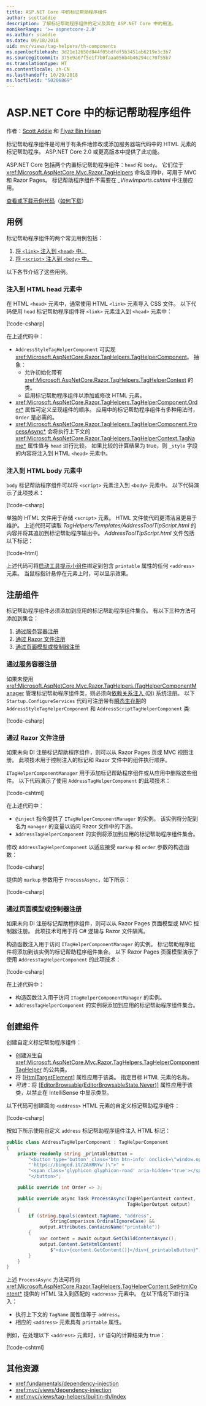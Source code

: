 ```yaml
---
title: ASP.NET Core 中的标记帮助程序组件
author: scottaddie
description: 了解标记帮助程序组件的定义及其在 ASP.NET Core 中的用法。
monikerRange: '>= aspnetcore-2.0'
ms.author: scaddie
ms.date: 09/18/2018
uid: mvc/views/tag-helpers/th-components
ms.openlocfilehash: 3d21e12650d844f05bdfdf5b3451ab6219e3c3b7
ms.sourcegitcommit: 375e9a67f5e1f7b0faaa056b4b46294cc70f55b7
ms.translationtype: HT
ms.contentlocale: zh-CN
ms.lasthandoff: 10/29/2018
ms.locfileid: "50206869"
---
```

# <a name="tag-helper-components-in-aspnet-core"></a>ASP.NET Core 中的标记帮助程序组件

作者：[Scott Addie](https://twitter.com/Scott_Addie) 和 [Fiyaz Bin Hasan](https://github.com/fiyazbinhasan)

标记帮助程序组件是可用于有条件地修改或添加服务器端代码中的 HTML 元素的标记帮助程序。 ASP.NET Core 2.0 或更高版本中提供了此功能。

ASP.NET Core 包括两个内置标记帮助程序组件：`head` 和 `body`。 它们位于 <xref:Microsoft.AspNetCore.Mvc.Razor.TagHelpers> 命名空间中，可用于 MVC 和 Razor Pages。 标记帮助程序组件不需要在 *_ViewImports.cshtml* 中注册应用。

[查看或下载示例代码](https://github.com/aspnet/Docs/tree/master/aspnetcore/mvc/views/tag-helpers/th-components/samples)（[如何下载](xref:index#how-to-download-a-sample)）

## <a name="use-cases"></a>用例

标记帮助程序组件的两个常见用例包括：

1. [将 `<link>` 注入到 `<head>` 中。](#inject-into-html-head-element)
1. [将 `<script>` 注入到 `<body>` 中。](#inject-into-html-body-element)

以下各节介绍了这些用例。

### <a name="inject-into-html-head-element"></a>注入到 HTML head 元素中

在 HTML `<head>` 元素中，通常使用 HTML `<link>` 元素导入 CSS 文件。 以下代码使用 `head` 标记帮助程序组件将 `<link>` 元素注入到 `<head>` 元素中：

[!code-csharp[](th-components/samples/RazorPagesSample/TagHelpers/AddressStyleTagHelperComponent.cs)]

在上述代码中：

* `AddressStyleTagHelperComponent` 可实现 <xref:Microsoft.AspNetCore.Razor.TagHelpers.TagHelperComponent>。 抽象：
  * 允许初始化带有 <xref:Microsoft.AspNetCore.Razor.TagHelpers.TagHelperContext> 的类。
  * 启用标记帮助程序组件以添加或修改 HTML 元素。
* <xref:Microsoft.AspNetCore.Razor.TagHelpers.TagHelperComponent.Order*> 属性可定义呈现组件的顺序。 应用中的标记帮助程序组件有多种用法时，`Order` 是必需的。
* <xref:Microsoft.AspNetCore.Razor.TagHelpers.TagHelperComponent.ProcessAsync*> 会将执行上下文的 <xref:Microsoft.AspNetCore.Razor.TagHelpers.TagHelperContext.TagName*> 属性值与 `head` 进行比较。 如果比较的计算结果为 true，则 `_style` 字段的内容将注入到 HTML `<head>` 元素中。

### <a name="inject-into-html-body-element"></a>注入到 HTML body 元素中

`body` 标记帮助程序组件可以将 `<script>` 元素注入到 `<body>` 元素中。 以下代码演示了此项技术：

[!code-csharp[](th-components/samples/RazorPagesSample/TagHelpers/AddressScriptTagHelperComponent.cs)]

单独的 HTML 文件用于存储 `<script>` 元素。 HTML 文件使代码更清洁且更易于维护。 上述代码可读取 *TagHelpers/Templates/AddressToolTipScript.html* 的内容并将其追加到标记帮助程序输出中。 *AddressToolTipScript.html* 文件包括以下标记：

[!code-html[](th-components/samples/RazorPagesSample/TagHelpers/Templates/AddressToolTipScript.html)]

上述代码可将[启动工具提示小组件](https://getbootstrap.com/docs/3.3/javascript/#tooltips)绑定到包含 `printable` 属性的任何 `<address>` 元素。 当鼠标指针悬停在元素上时，可以显示效果。

## <a name="register-a-component"></a>注册组件

标记帮助程序组件必须添加到应用的标记帮助程序组件集合。 有以下三种方法可添加到集合：

1. [通过服务容器注册](#registration-via-services-container)
1. [通过 Razor 文件注册](#registration-via-razor-file)
1. [通过页面模型或控制器注册](#registration-via-page-model-or-controller)

### <a name="registration-via-services-container"></a>通过服务容器注册

如果未使用 <xref:Microsoft.AspNetCore.Mvc.Razor.TagHelpers.ITagHelperComponentManager> 管理标记帮助程序组件类，则必须向[依赖关系注入 (DI)](xref:fundamentals/dependency-injection) 系统注册。 以下 `Startup.ConfigureServices` 代码可注册带有[瞬态生存期](xref:fundamentals/dependency-injection#lifetime-and-registration-options)的 `AddressStyleTagHelperComponent` 和 `AddressScriptTagHelperComponent` 类:

[!code-csharp[](th-components/samples/RazorPagesSample/Startup.cs?name=snippet_ConfigureServices&highlight=12-15)]

### <a name="registration-via-razor-file"></a>通过 Razor 文件注册

如果未向 DI 注册标记帮助程序组件，则可以从 Razor Pages 页或 MVC 视图注册。 此项技术用于控制注入的标记和 Razor 文件中的组件执行顺序。

`ITagHelperComponentManager` 用于添加标记帮助程序组件或从应用中删除这些组件。 以下代码演示了使用 `AddressTagHelperComponent` 的此项技术：

[!code-cshtml[](th-components/samples/RazorPagesSample/Pages/Contact.cshtml?name=snippet_ITagHelperComponentManager)]

在上述代码中：

* `@inject` 指令提供了 `ITagHelperComponentManager` 的实例。 该实例将分配到名为 `manager` 的变量以访问 Razor 文件中的下游。
* `AddressTagHelperComponent` 的实例将添加到应用的标记帮助程序组件集合。

修改 `AddressTagHelperComponent` 以适应接受 `markup` 和 `order` 参数的构造函数：

[!code-csharp[](th-components/samples/RazorPagesSample/TagHelpers/AddressTagHelperComponent.cs?name=snippet_Constructor)]

提供的 `markup` 参数用于 `ProcessAsync`，如下所示：

[!code-csharp[](th-components/samples/RazorPagesSample/TagHelpers/AddressTagHelperComponent.cs?name=snippet_ProcessAsync&highlight=10-11)]

### <a name="registration-via-page-model-or-controller"></a>通过页面模型或控制器注册

如果未向 DI 注册标记帮助程序组件，则可以从 Razor Pages 页面模型或 MVC 控制器注册。 此项技术可用于将 C# 逻辑与 Razor 文件隔离。

构造函数注入用于访问 `ITagHelperComponentManager` 的实例。 标记帮助程序组件将添加到该实例的标记帮助程序组件集合。 以下 Razor Pages 页面模型演示了使用 `AddressTagHelperComponent` 的此项技术：

[!code-csharp[](th-components/samples/RazorPagesSample/Pages/Index.cshtml.cs?name=snippet_IndexModelClass)]

在上述代码中：

* 构造函数注入用于访问 `ITagHelperComponentManager` 的实例。
* `AddressTagHelperComponent` 的实例将添加到应用的标记帮助程序组件集合。

## <a name="create-a-component"></a>创建组件

创建自定义标记帮助程序组件：

* 创建派生自 <xref:Microsoft.AspNetCore.Mvc.Razor.TagHelpers.TagHelperComponentTagHelper> 的公共类。
* 将 [[HtmlTargetElement]](xref:Microsoft.AspNetCore.Razor.TagHelpers.HtmlTargetElementAttribute) 属性应用于该类。 指定目标 HTML 元素的名称。
* *可选*：将 [[EditorBrowsable(EditorBrowsableState.Never)]](xref:System.ComponentModel.EditorBrowsableAttribute) 属性应用于该类，以禁止在 IntelliSense 中显示类型。

以下代码可创建面向 `<address>` HTML 元素的自定义标记帮助程序组件：

[!code-csharp[](th-components/samples/RazorPagesSample/TagHelpers/AddressTagHelperComponentTagHelper.cs)]

按如下所示使用自定义 `address` 标记帮助程序组件注入 HTML 标记：

```csharp
public class AddressTagHelperComponent : TagHelperComponent
{
    private readonly string _printableButton =
        "<button type='button' class='btn btn-info' onclick=\"window.open("
        "'https://binged.it/2AXRRYw')\">" +
        "<span class='glyphicon glyphicon-road' aria-hidden='true'></span>" +
        "</button>";

    public override int Order => 3;

    public override async Task ProcessAsync(TagHelperContext context,
                                            TagHelperOutput output)
    {
        if (string.Equals(context.TagName, "address",
                StringComparison.OrdinalIgnoreCase) &&
            output.Attributes.ContainsName("printable"))
        {
            var content = await output.GetChildContentAsync();
            output.Content.SetHtmlContent(
                $"<div>{content.GetContent()}</div>{_printableButton}");
        }
    }
}
```

上述 `ProcessAsync` 方法可将向 <xref:Microsoft.AspNetCore.Razor.TagHelpers.TagHelperContent.SetHtmlContent*> 提供的 HTML 注入到匹配的 `<address>` 元素中。 在以下情况下进行注入：

* 执行上下文的 `TagName` 属性值等于 `address`。
* 相应的 `<address>` 元素具有 `printable` 属性。

例如，在处理以下 `<address>` 元素时，`if` 语句的计算结果为 true：

[!code-cshtml[](th-components/samples/RazorPagesSample/Pages/Contact.cshtml?name=snippet_AddressPrintable)]

## <a name="additional-resources"></a>其他资源

* <xref:fundamentals/dependency-injection>
* <xref:mvc/views/dependency-injection>
* <xref:mvc/views/tag-helpers/builtin-th/Index>
